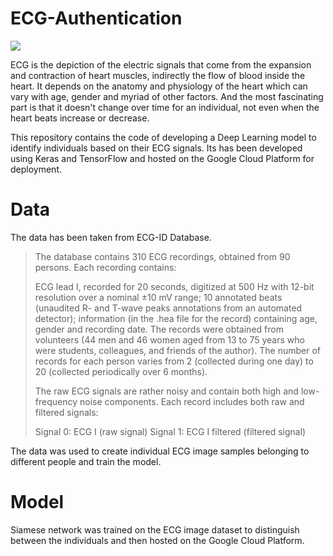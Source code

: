 # ECG-Authentication

![](https://github.com/amanbasu/ECG-Authentication/blob/master/images/result.png)

ECG is the depiction of the electric signals that come from the expansion and contraction of heart muscles, indirectly the flow of blood inside the heart. It depends on the anatomy and physiology of the heart which can vary with age, gender and myriad of other factors. And the most fascinating part is that it doesn't change over time for an individual, not even when the heart beats increase or decrease. 

This repository contains the code of developing a Deep Learning model to identify individuals based on their ECG signals. Its has been developed using Keras and TensorFlow and hosted on the Google Cloud Platform for deployment.

# Data

The data has been taken from ECG-ID Database.

> The database contains 310 ECG recordings, obtained from 90 persons. Each recording contains:
> 
> ECG lead I, recorded for 20 seconds, digitized at 500 Hz with 12-bit resolution over a nominal ±10 mV range;
10 annotated beats (unaudited R- and T-wave peaks annotations from an automated detector);
information (in the .hea file for the record) containing age, gender and recording date.
> The records were obtained from volunteers (44 men and 46 women aged from 13 to 75 years who were students, colleagues, and friends of the author). The number of records for each person varies from 2 (collected during one day) to 20 (collected periodically over 6 months).
> 
> The raw ECG signals are rather noisy and contain both high and low-frequency noise components. Each record includes both raw and filtered signals:
> 
> Signal 0: ECG I (raw signal)
> Signal 1: ECG I filtered (filtered signal)

The data was used to create individual ECG image samples belonging to different people and train the model.

# Model

Siamese network was trained on the ECG image dataset to distinguish between the individuals and then hosted on the Google Cloud Platform.